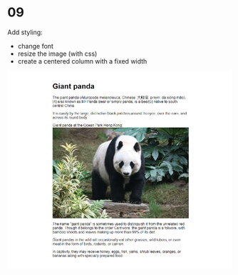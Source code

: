 # 09

Add styling:
- change font
- resize the image (with css)
- create a centered column with a fixed width





![](09-Started.png)